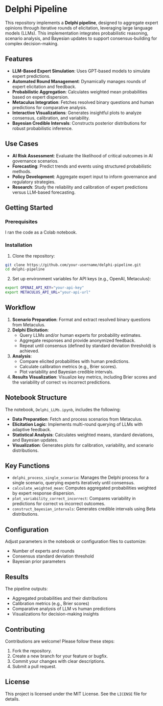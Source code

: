# Delphi Pipeline

This repository implements a **Delphi pipeline**, designed to aggregate expert opinions through iterative rounds of elicitation, leveraging large language models (LLMs). This implementation integrates probabilistic reasoning, scenario analysis, and Bayesian updates to support consensus-building for complex decision-making.

## Features

- **LLM-Based Expert Simulation**: Uses GPT-based models to simulate expert predictions.
- **Automated Round Management**: Dynamically manages rounds of expert elicitation and feedback.
- **Probabilistic Aggregation**: Calculates weighted mean probabilities based on expert dispersion.
- **Metaculus Integration**: Fetches resolved binary questions and human predictions for comparative analysis.
- **Interactive Visualizations**: Generates insightful plots to analyze consensus, calibration, and variability.
- **Bayesian Credible Intervals**: Constructs posterior distributions for robust probabilistic inference.

## Use Cases

- **AI Risk Assessment**: Evaluate the likelihood of critical outcomes in AI governance scenarios.
- **Forecasting**: Predict trends and events using structured probabilistic methods.
- **Policy Development**: Aggregate expert input to inform governance and regulatory strategies.
- **Research**: Study the reliability and calibration of expert predictions versus LLM-based forecasting.

## Getting Started

### Prerequisites

I ran the code as a Colab notebook.

### Installation

1. Clone the repository:

```bash
git clone https://github.com/your-username/delphi-pipeline.git
cd delphi-pipeline
```

2. Set up environment variables for API keys (e.g., OpenAI, Metaculus):

```bash
export OPENAI_API_KEY="your-api-key"
export METACULUS_API_URL="your-api-url"
```

## Workflow

1. **Scenario Preparation**: Format and extract resolved binary questions from Metaculus.
2. **Delphi Elicitation**:
   - Query LLMs and/or human experts for probability estimates.
   - Aggregate responses and provide anonymized feedback.
   - Repeat until consensus (defined by standard deviation threshold) is achieved.
3. **Analysis**:
   - Compare elicited probabilities with human predictions.
   - Calculate calibration metrics (e.g., Brier scores).
   - Plot variability and Bayesian credible intervals.
4. **Results Visualization**: Visualize key metrics, including Brier scores and the variability of correct vs incorrect predictions.

## Notebook Structure

The notebook, `Delphi_LLMs.ipynb`, includes the following:

- **Data Preparation**: Fetch and process scenarios from Metaculus.
- **Elicitation Logic**: Implements multi-round querying of LLMs with adaptive feedback.
- **Statistical Analysis**: Calculates weighted means, standard deviations, and Bayesian updates.
- **Visualization**: Generates plots for calibration, variability, and scenario distributions.

## Key Functions

- `delphi_process_single_scenario`: Manages the Delphi process for a single scenario, querying experts iteratively until consensus.
- `calculate_weighted_mean`: Computes aggregated probabilities weighted by expert response dispersion.
- `plot_variability_correct_incorrect`: Compares variability in predictions for correct vs incorrect outcomes.
- `construct_bayesian_intervals`: Generates credible intervals using Beta distributions.

## Configuration

Adjust parameters in the notebook or configuration files to customize:
- Number of experts and rounds
- Consensus standard deviation threshold
- Bayesian prior parameters

## Results

The pipeline outputs:
- Aggregated probabilities and their distributions
- Calibration metrics (e.g., Brier scores)
- Comparative analysis of LLM vs human predictions
- Visualizations for decision-making insights

## Contributing

Contributions are welcome! Please follow these steps:

1. Fork the repository.
2. Create a new branch for your feature or bugfix.
3. Commit your changes with clear descriptions.
4. Submit a pull request.

## License

This project is licensed under the MIT License. See the `LICENSE` file for details.
